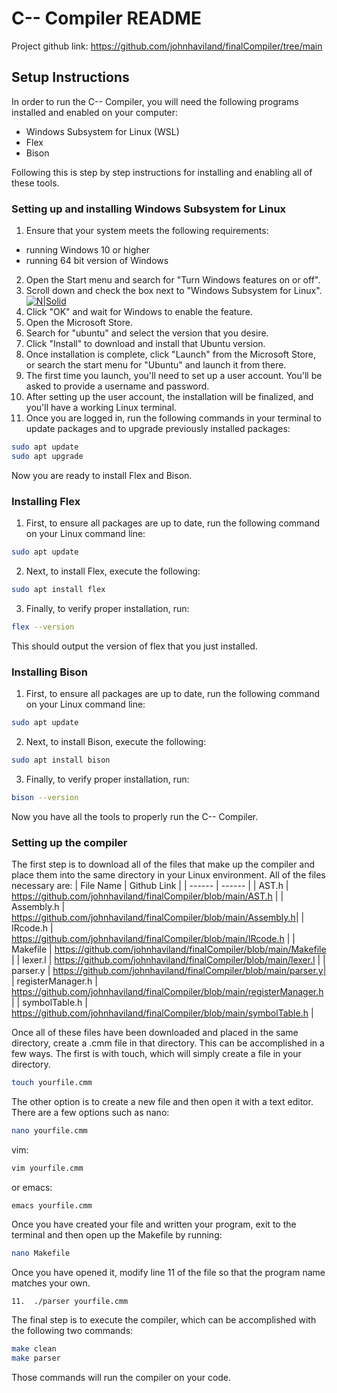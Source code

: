 # C-- Compiler README
Project github link: https://github.com/johnhaviland/finalCompiler/tree/main
## Setup Instructions
In order to run the C-- Compiler, you will need the following programs installed and enabled on your computer:
 - Windows Subsystem for Linux (WSL)
 - Flex
 - Bison

Following this is step by step instructions for installing and enabling all of these tools.
### Setting up and installing Windows Subsystem for Linux
 1. Ensure that your system meets the following requirements:
 - running Windows 10 or higher
 - running 64 bit version of Windows
 2. Open the Start menu and search for "Turn Windows features on or off".
 3. Scroll down and check the box next to "Windows Subsystem for Linux".
[![N|Solid](https://cdn.discordapp.com/attachments/929594997790101515/1139602840105521292/image.png)]()
 4. Click "OK" and wait for Windows to enable the feature.
 5. Open the Microsoft Store.
 6. Search for "ubuntu" and select the version that you desire.
 7. Click "Install" to download and install that Ubuntu version.
 8. Once installation is complete, click "Launch" from the Microsoft Store, or search the start menu for "Ubuntu" and launch it from there.
 9. The first time you launch, you'll need to set up a user account. You'll be asked to provide a username and password.
10.  After setting up the user account, the installation will be finalized, and you'll have a working Linux terminal.
11.  Once you are logged in, run the following commands in your terminal to update packages and to upgrade previously installed packages:
```sh
sudo apt update
sudo apt upgrade
```
Now you are ready to install Flex and Bison.
### Installing Flex
1.  First, to ensure all packages are up to date, run the following command on your Linux command line:
```sh
sudo apt update
```
2.  Next, to install Flex, execute the following:
```sh
sudo apt install flex
```
3.  Finally, to verify proper installation, run:
```sh
flex --version
```
This should output the version of flex that you just installed.
### Installing Bison
1.  First, to ensure all packages are up to date, run the following command on your Linux command line:
```sh
sudo apt update
```
2.  Next, to install Bison, execute the following:
```sh
sudo apt install bison
```
3.  Finally, to verify proper installation, run:
```sh
bison --version
```
Now you have all the tools to properly run the C-- Compiler.
### Setting up the compiler
The first step is to download all of the files that make up the compiler and place them into the same directory in your Linux environment.  All of the files necessary are:
| File Name | Github Link |
| ------ | ------ |
| AST.h | https://github.com/johnhaviland/finalCompiler/blob/main/AST.h |
| Assembly.h | https://github.com/johnhaviland/finalCompiler/blob/main/Assembly.h|
| IRcode.h | https://github.com/johnhaviland/finalCompiler/blob/main/IRcode.h |
| Makefile | https://github.com/johnhaviland/finalCompiler/blob/main/Makefile |
| lexer.l | https://github.com/johnhaviland/finalCompiler/blob/main/lexer.l |
| parser.y | https://github.com/johnhaviland/finalCompiler/blob/main/parser.y|
| registerManager.h | https://github.com/johnhaviland/finalCompiler/blob/main/registerManager.h |
| symbolTable.h | https://github.com/johnhaviland/finalCompiler/blob/main/symbolTable.h |

Once all of these files have been downloaded and placed in the same directory, create a .cmm file in that directory.  This can be accomplished in a few ways.  The first is with touch, which will simply create a file in your directory.
```sh
touch yourfile.cmm
```
The other option is to create a new file and then open it with a text editor.  There are a few options such as nano:
```sh
nano yourfile.cmm
```
vim:
```sh
vim yourfile.cmm
```
or emacs:
```sh
emacs yourfile.cmm
```
Once you have created your file and written your program, exit to the terminal and then open up the Makefile by running:
```sh
nano Makefile
```
Once you have opened it, modify line 11 of the file so that the program name matches your own.
```
11.  ./parser yourfile.cmm
```
The final step is to execute the compiler, which can be accomplished with the following two commands:
```sh
make clean
make parser
```
Those commands will run the compiler on your code.